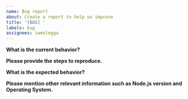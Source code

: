 ```yaml
---
name: Bug report
about: Create a report to help us improve
title: '[BUG] '
labels: bug
assignees: iamolegga
---
```


<!-- Please don't delete this template or we'll close your issue -->
<!-- Before creating an issue please make sure you are using the latest version. -->

**What is the current behavior?**

**Please provide the steps to reproduce.**

<!-- A great way to do this is to provide your configuration via a GitHub gist. -->
<!-- Best provide a minimal reproduceable repo -->

**What is the expected behavior?**

**Please mention other relevant information such as Node.js version and Operating System.**
